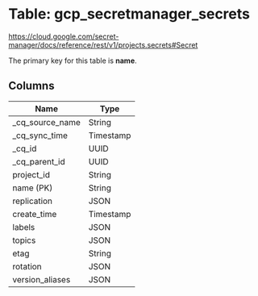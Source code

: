 # Table: gcp_secretmanager_secrets

https://cloud.google.com/secret-manager/docs/reference/rest/v1/projects.secrets#Secret

The primary key for this table is **name**.

## Columns

| Name          | Type          |
| ------------- | ------------- |
|_cq_source_name|String|
|_cq_sync_time|Timestamp|
|_cq_id|UUID|
|_cq_parent_id|UUID|
|project_id|String|
|name (PK)|String|
|replication|JSON|
|create_time|Timestamp|
|labels|JSON|
|topics|JSON|
|etag|String|
|rotation|JSON|
|version_aliases|JSON|